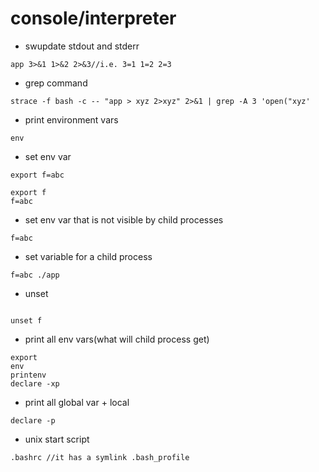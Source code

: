 
# console/interpreter
* swupdate stdout and stderr
```
app 3>&1 1>&2 2>&3//i.e. 3=1 1=2 2=3
```
* grep command
```
strace -f bash -c -- "app > xyz 2>xyz" 2>&1 | grep -A 3 'open("xyz'
```
* print environment vars
```
env
```
* set env var
```
export f=abc
```
```
export f
f=abc
```
* set env var that is not visible by child processes
```
f=abc
```
* set variable for a child process
```
f=abc ./app
```
* unset
```

unset f
```
* print all env vars(what will child process get)
```
export
env
printenv
declare -xp
```
* print all global var + local
```
declare -p
```
* unix start script
```
.bashrc //it has a symlink .bash_profile
```
